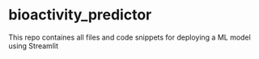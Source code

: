 # bioactivity_predictor
This repo containes all files and code snippets for deploying a ML model using Streamlit

